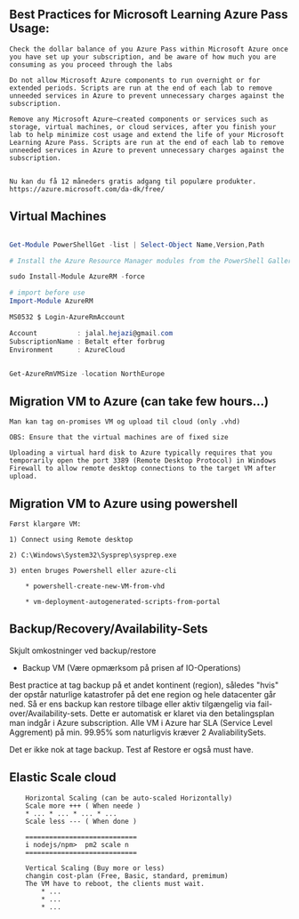 
## Best Practices for Microsoft Learning Azure Pass Usage:

```
Check the dollar balance of you Azure Pass within Microsoft Azure once you have set up your subscription, and be aware of how much you are consuming as you proceed through the labs

Do not allow Microsoft Azure components to run overnight or for extended periods. Scripts are run at the end of each lab to remove unneeded services in Azure to prevent unnecessary charges against the subscription.

Remove any Microsoft Azure–created components or services such as storage, virtual machines, or cloud services, after you finish your lab to help minimize cost usage and extend the life of your Microsoft Learning Azure Pass. Scripts are run at the end of each lab to remove unneeded services in Azure to prevent unnecessary charges against the subscription.


Nu kan du få 12 måneders gratis adgang til populære produkter.
https://azure.microsoft.com/da-dk/free/

```


## Virtual Machines 


```Powershell

Get-Module PowerShellGet -list | Select-Object Name,Version,Path

# Install the Azure Resource Manager modules from the PowerShell Gallery

sudo Install-Module AzureRM -force 

# import before use
Import-Module AzureRM

MS0532 $ Login-AzureRmAccount

Account          : jalal.hejazi@gmail.com
SubscriptionName : Betalt efter forbrug
Environment      : AzureCloud


Get-AzureRmVMSize -location NorthEurope

```


## Migration VM to Azure (can take few hours...)

```
Man kan tag on-promises VM og upload til cloud (only .vhd)

OBS: Ensure that the virtual machines are of fixed size

Uploading a virtual hard disk to Azure typically requires that you temporarily open the port 3389 (Remote Desktop Protocol) in Windows Firewall to allow remote desktop connections to the target VM after upload.

```

## Migration VM to Azure using powershell 

```
Først klargøre VM:

1) Connect using Remote desktop 

2) C:\Windows\System32\Sysprep\sysprep.exe 

3) enten bruges Powershell eller azure-cli 

	* powershell-create-new-VM-from-vhd  

	* vm-deployment-autogenerated-scripts-from-portal  

```


## Backup/Recovery/Availability-Sets  

Skjult omkostninger ved backup/restore
* Backup VM (Være opmærksom på prisen af IO-Operations)

Best practice at tag backup på et andet kontinent (region), således "hvis" der opstår naturlige katastrofer på det ene region og hele datacenter går ned. Så er ens backup kan restore tilbage eller aktiv tilgængelig via fail-over/Availability-sets. Dette er automatisk er klaret via den betalingsplan man indgår i Azure subscription. Alle VM i Azure har SLA (Service Level Aggrement) på min. 99.95% som naturligvis kræver 2 AvaliabilitySets.

Det er ikke nok at tage backup. Test af Restore er også must have.


## Elastic Scale cloud 

```
    Horizontal Scaling (can be auto-scaled Horizontally)
    Scale more +++ ( When neede )
    * ... * ... * ... * ... 
    Scale less --- ( When done )

    ============================
    i nodejs/npm>  pm2 scale n
    ============================

    Vertical Scaling (Buy more or less)
    changin cost-plan (Free, Basic, standard, premimum)
    The VM have to reboot, the clients must wait.
        * ...
        * ...
        * ...


```









